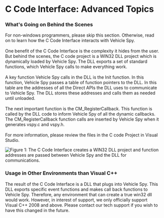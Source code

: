 # C Code Interface: Advanced Topics

### What's Going on Behind the Scenes

For non-windows programmers, please skip this section.  Otherwise, read on to learn how the C Code Interface interacts with Vehicle Spy.\
\
One benefit of the C Code Interface is the complexity it hides from the user. But behind the scenes, the C code project is a WIN32 DLL project which is dynamically loaded by Vehicle Spy. The DLL exports a set of standard functions, which Vehicle Spy calls to make everything work.\
\
A key function Vehicle Spy calls in the DLL is the Init function. In this function, Vehicle Spy passes a table of function pointers to the DLL. In this table are the addresses of all the Direct APIs the DLL uses to communicate to Vehicle Spy. The DLL stores these addresses and calls them as needed until unloaded.\
\
The next important function is the CM\_RegisterCallback.  This function is called by the DLL code to inform Vehicle Spy of all the dynamic callbacks. The CM\_RegisterCallback function calls are inserted by Vehicle Spy when it generates vspy.c and vspy.h.\
\
For more information, please review the files in the C code Project in Visual Studio.

![Figure 1: The C Code Interface creates a WIN32 DLL project and function addresses are passed between Vehicle Spy and the DLL for communications.](../../../.gitbook/assets/ccode\_block.png)

### Usage in Other Environments than Visual C++

The result of the C Code Interface is a DLL that plugs into Vehicle Spy. This DLL exports specific event functions and makes call back functions to Vehicle Spy. Therefore, any environment that can create a true win32 dll would work. However, in interest of support, we only officially support Visual C++ 2008 and above. Please contact our tech support if you wish to have this changed in the future.

